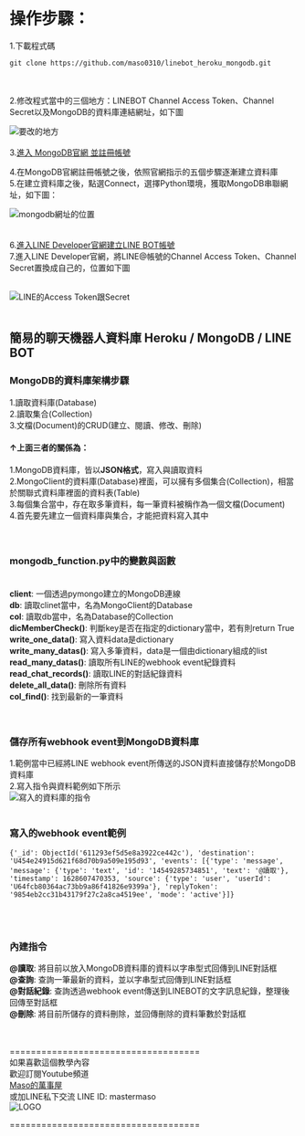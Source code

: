# 操作步驟：<br>

1.下載程式碼
~~~
git clone https://github.com/maso0310/linebot_heroku_mongodb.git
~~~
<br><br>
2.修改程式當中的三個地方：LINEBOT Channel Access Token、Channel Secret以及MongoDB的資料庫連結網址，如下圖<br>


![要改的地方](https://i.imgur.com/7auNd6C.png)
<br><br>
3.[進入 MongoDB官網 並註冊帳號](https://www.mongodb.com/)<br>

4.在MongoDB官網註冊帳號之後，依照官網指示的五個步驟逐漸建立資料庫<br>
5.在建立資料庫之後，點選Connect，選擇Python環境，獲取MongoDB串聯網址，如下圖：<br>


![mongodb網址的位置](https://i.imgur.com/HLCk99r.png)<br>
<br><br>
6.[進入LINE Developer官網建立LINE BOT帳號](https://developers.line.biz/)<br>
7.進入LINE Developer官網，將LINE@帳號的Channel Access Token、Channel Secret置換成自己的，位置如下圖<br>
<br>

![LINE的Access Token跟Secret](https://i.imgur.com/6QmQNpe.png)
<br><br>

## 簡易的聊天機器人資料庫 Heroku / MongoDB / LINE BOT

### MongoDB的資料庫架構步驟<br>
1.讀取資料庫(Database)<br>
2.讀取集合(Collection)<br>
3.文檔(Document)的CRUD(建立、閱讀、修改、刪除)<br>
#### **↑上面三者的關係為：**<br>

1.MongoDB資料庫，皆以**JSON格式**，寫入與讀取資料<br>
2.MongoClient的資料庫(Database)裡面，可以擁有多個集合(Collection)，相當於關聯式資料庫裡面的資料表(Table)<br>
3.每個集合當中，存在取多筆資料，每一筆資料被稱作為一個文檔(Document)<br>
4.首先要先建立一個資料庫與集合，才能把資料寫入其中<br>
<br><br>

### mongodb_function.py中的變數與函數<br><br>
**client**: 一個透過pymongo建立的MongoDB連線<br>
**db**: 讀取clinet當中，名為MongoClient的Database<br>
**col**: 讀取db當中，名為Database的Collection<br>
**dicMemberCheck()**: 判斷key是否在指定的dictionary當中，若有則return True<br>
**write_one_data()**: 寫入資料data是dictionary<br>
**write_many_datas()**: 寫入多筆資料，data是一個由dictionary組成的list<br>
**read_many_datas()**: 讀取所有LINE的webhook event紀錄資料<br>
**read_chat_records()**: 讀取LINE的對話紀錄資料<br>
**delete_all_data()**: 刪除所有資料<br>
**col_find()**: 找到最新的一筆資料<br>
<br><br>

### 儲存所有webhook event到MongoDB資料庫
1.範例當中已經將LINE webhook event所傳送的JSON資料直接儲存於MongoDB資料庫<br>
2.寫入指令與資料範例如下所示<br>
![寫入的資料庫的指令](https://i.imgur.com/E8bN7bO.jpg)
<br><br>

### 寫入的webhook event範例
~~~
{'_id': ObjectId('611293ef5d5e8a3922ce442c'), 'destination': 'U454e24915d621f68d70b9a509e195d93', 'events': [{'type': 'message', 'message': {'type': 'text', 'id': '14549285734851', 'text': '@讀取'}, 'timestamp': 1628607470353, 'source': {'type': 'user', 'userId': 'U64fcb80364ac73bb9a86f41826e9399a'}, 'replyToken': '9854eb2cc31b43179f27c2a8ca4519ee', 'mode': 'active'}]}
~~~
<br><br>
### 內建指令
**@讀取**: 將目前以放入MongoDB資料庫的資料以字串型式回傳到LINE對話框<br>
**@查詢**: 查詢一筆最新的資料，並以字串型式回傳到LINE對話框<br>
**@對話紀錄**: 查詢透過webhook event傳送到LINEBOT的文字訊息紀錄，整理後回傳至對話框<br>
**@刪除**: 將目前所儲存的資料刪除，並回傳刪除的資料筆數於對話框<br>

<br><br>
====================================<br>
如果喜歡這個教學內容<br>
歡迎訂閱Youtube頻道<br>
[Maso的萬事屋](https://www.youtube.com/playlist?list=PLG4d6NSc7_l5-GjYiCdYa7H5Wsz0oQA7U)<br>
或加LINE私下交流 LINE ID: mastermaso<br>
![LOGO](https://yt3.ggpht.com/ytc/AKedOLR7I7tw_IxwJRgso1sT4paNu2s6_4hMw2goyDdrYQ=s88-c-k-c0x00ffffff-no-rj)<br>


====================================<br>
